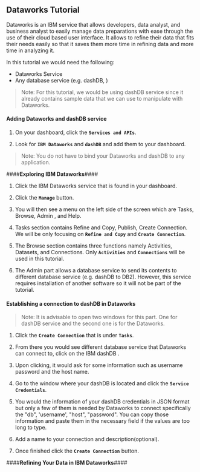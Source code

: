 Dataworks Tutorial
---------

Dataworks is an IBM service that allows developers, data analyst, and business analyst to easily manage data preparations with ease through the use of their cloud based user interface. It allows to refine their data that fits their needs easily so that it saves them more time in refining data and more time in analyzing it.

In this tutorial we would need the following:

 - Dataworks Service
 - Any database service (e.g. dashDB, )

> Note: For this tutorial, we would be using dashDB service since it already contains sample data that we can use to manipulate with Dataworks.

#### **Adding Dataworks and dashDB service** ####

 1. On your dashboard, click the **`Services and APIs`**.

 2. Look for **`IBM Dataworks`** and **`dashDB`** and add them to your dashboard.
 

> Note: You do not have to bind your Dataworks and dashDB to any application.

####**Exploring IBM Dataworks**####
1. Click the IBM Dataworks service that is found in your dashboard.

2. Click the **`Manage`** button. 

3.  You will then see a menu on the left side of the screen which are Tasks, Browse, Admin , and Help.

4. Tasks section contains Refine and Copy, Publish, Create Connection. We will be only focusing on **`Refine and Copy`** and **`Create Connection`**.

5. The Browse section contains three functions namely Activities, Datasets, and Connections. Only **`Activities`** and **`Connections`** will be used in this tutorial.

6. The Admin part allows a database service to send its contents to different database service (e.g. dashDB to DB2). However, this service requires installation of another software so it will not be part of the tutorial.

#### **Establishing a connection to dashDB in Dataworks** ####

> Note: It is advisable to open two windows for this part. One for dashDB service and the second one is for the Dataworks.

 1. Click the **`Create Connection`** that is under **`Tasks`**.
 
 2. From there you would see different database service that Dataworks can connect to, click on the IBM dashDB .
 
 3. Upon clicking, it would ask for some information such as username password and the host name.
 
 4. Go to the window where your dashDB is located and click the **`Service Credentials`**.
 
 5. You would the information of your dashDB credentials in JSON format but only a few of them is needed by Dataworks to connect specifically the "db", 'username', "host", "password". You can copy those information and paste them in the necessary field if the values are too long to type.
 
 6.  Add a name to your connection and description(optional).
 
 7. Once finished click the **`Create Connection`** button.

####**Refining Your Data in IBM Dataworks**####
